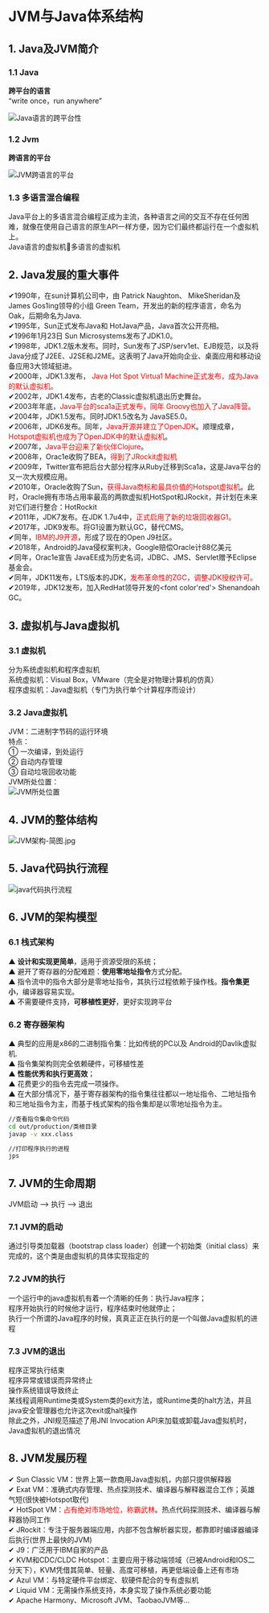# JVM与Java体系结构


## 1. Java及JVM简介

### 1.1 Java
**跨平台的语言**  
“write once，run anywhere”  

![Java语言的跨平台性](./jvm_pic/第01章_Java语言的跨平台性.jpg ':size=75%')  

### 1.2 Jvm
**跨语言的平台**  

![JVM跨语言的平台](./jvm_pic/第01章_JVM跨语言的平台.jpg ':size=75%')  

### 1.3 多语言混合编程

Java平台上的多语言混合编程正成为主流，各种语言之间的交互不存在任何困难，就像在使用自己语言的原生API一样方便，因为它们最终都运行在一个虚拟机上。  
Java语言的虚拟机多语言的虚拟机  

## 2. Java发展的重大事件

✔1990年，在sun计算机公司中，由 Patrick Naughton、 MikeSheridan及James Gos1ing领导的小组 Green Team，开发出的新的程序语言，命名为Oak，后期命名为Java.  
✔1995年，Sun正式发布Java和 HotJava产品，Java首次公开亮相。  
✔1996年1月23日 Sun Microsystems发布了JDK1.0。  
✔1998年，JDK1.2版木发布。同时，Sun发布了JSP/serv1et、EJB规范，以及将Java分成了J2EE、J2SE和J2ME。这表明了Java开始向企业、桌面应用和移动设备应用3大领域挺进。  
✔2000年，JDK1.3发布，<font color='red'> Java Hot Spot Virtua1 Machine正式发布，成为Java的默认虚拟机。</font>  
✔2002年，JDK1.4发布，古老的Classic虚拟机退出历史舞台。  
✔2003年年底，<font color='red'>Java平台的sca1a正式发布，同年 Groovy也加入了Java阵营。</font>  
✔2004年，JDK1.5发布。同时JDK1.5改名为 JavaSE5.0。  
✔2006年，JDK6发布。同年，<font color='red'>Java开源并建立了OpenJDK</font>。顺理成章，<font color='red'>Hotspot虚拟机也成为了OpenJDK中的默认虚拟机</font>。  
✔2007年，<font color='red'>Java平台迎来了新伙伴Clojure</font>。  
✔2008年，Orac1e收购了BEA，<font color='red'>得到了JRockit虚拟机</font>  
✔2009年，Twitter宣布把后台大部分程序从Ruby迁移到Sca1a，这是Java平台的又一次大规模应用。  
✔2010年，Oracle收购了Sun，<font color='red'>获得Java商标和最具价值的Hotspot虚拟机</font>。此时，Oracle拥有市场占用率最高的两款虚拟机HotSpot和JRockit，并计划在未来对它们进行整合：HotRockit  
✔2011年，JDK7发布。在JDK 1.7u4中，<font color='red'>正式启用了新的垃圾回收器G1。</font>  
✔2017年，JDK9发布。将G1设置为默认GC，替代CMS。  
✔同年，<font color='red'>IBM的J9开源</font>，形成了现在的Open J9社区。  
✔2018年，Android的Java侵权案判决，Google赔偿Oracle计88亿美元  
✔同年，Orac1e宣告 JavaEE成为历史名词，JDBC、JMS、Servlet赠予Eclipse基金会。  
✔同年，JDK11发布，LTS版本的JDK，<font color='red'>发布革命性的ZGC，调整JDK授权许可。</font>  
✔2019年，JDK12发布，加入RedHat领导开发的<font color'red'> Shenandoah GC。</font>  

## 3. 虚拟机与Java虚拟机

### 3.1 虚拟机
分为系统虚拟机和程序虚拟机  
系统虚拟机：Visual Box，VMware（完全是对物理计算机的仿真）  
程序虚拟机：Java虚拟机（专门为执行单个计算程序而设计）  

### 3.2 Java虚拟机
JVM：二进制字节码的运行环境  
特点：  
① 一次编译，到处运行  
② 自动内存管理  
③ 自动垃圾回收功能  
JVM所处位置：  
![JVM所处位置](./jvm_pic/第01章_JVM所处位置.jpg ':size=50%')  

## 4. JVM的整体结构

![JVM架构-简图.jpg](./jvm_pic/第02章_JVM架构-简图.jpg ':szie=100%')

## 5. Java代码执行流程

![java代码执行流程](./jvm_pic/第01章.java代码执行流程.png ':size=75%')

## 6. JVM的架构模型

### 6.1 栈式架构
▲ **设计和实现更简单**，适用于资源受限的系统；  
▲ 避开了寄存器的分配难题：**使用零地址指令**方式分配。  
▲ 指令流中的指令大部分是零地址指令，其执行过程依赖于操作栈。**指令集更小**，编译器容易实现。  
▲ 不需要硬件支持，**可移植性更好**，更好实现跨平台  

### 6.2 寄存器架构
▲ 典型的应用是x86的二进制指令集：比如传统的PC以及 Android的Davlik虚拟机.  
▲ 指令集架构则完全依赖硬件，可移植性差  
▲ **性能优秀和执行更高效**；  
▲ 花费更少的指令去完成一项操作。  
▲ 在大部分情况下，基于寄存器架构的指令集往往都以一地址指令、二地址指令和三地址指令为主，而基于栈式架构的指令集却是以零地址指令为主。  

``` bash
//查看指令集命令代码
cd out/production/类根目录
javap -v xxx.class

//打印程序执行的进程
jps
```

## 7. JVM的生命周期
JVM启动 --> 执行 --> 退出  

### 7.1 JVM的启动
通过引导类加载器（bootstrap class loader）创建一个初始类（initial class）来完成的，这个类是由虚拟机的具体实现指定的  

### 7.2 JVM的执行
一个运行中的java虚拟机有着一个清晰的任务：执行Java程序；  
程序开始执行的时候他才运行，程序结束时他就停止；  
执行一个所谓的Java程序的时候，真真正正在执行的是一个叫做Java虚拟机的进程  

### 7.3 JVM的退出
程序正常执行结束  
程序异常或错误而异常终止  
操作系统错误导致终止  
某线程调用Runtime类或System类的exit方法，或Runtime类的halt方法，并且java安全管理器也允许这次exit或halt操作  
除此之外，JNI规范描述了用JNI Invocation API来加载或卸载Java虚拟机时，Java虚拟机的退出情况  

## 8. JVM发展历程

✔ Sun Classic VM：世界上第一款商用Java虚拟机，内部只提供解释器  
✔ Exat VM：准确式内存管理、热点探测技术、编译器与解释器混合工作；英雄气短(很快被Hotspot取代)  
✔ HotSpot VM：<font color='red'>占有绝对市场地位，称霸武林</font>。热点代码探测技术、编译器与解释器协同工作  
✔ JRockit：专注于服务器端应用，内部不包含解析器实现，都靠即时编译器编译后执行(世界上最快的JVM)  
✔ J9：广泛用于IBM自家的产品  
✔ KVM和CDC/CLDC Hotspot：主要应用于移动端领域（已被Android和IOS二分天下），KVM凭借其简单、轻量、高度可移植，再更低端设备上还有市场  
✔ Azul VM：与特定硬件平台绑定、软硬件配合的专有虚拟机  
✔ Liquid VM：无需操作系统支持，本身实现了操作系统必要功能  
✔ Apache Harmony、Microsoft JVM、TaobaoJVM等...  






